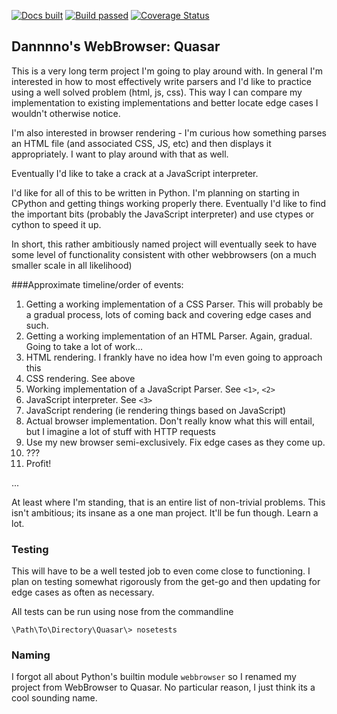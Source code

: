 [![Docs built](https://readthedocs.org/projects/quasar/badge/?version=latest)](http://quasar.readthedocs.org/en/latest/)
[![Build passed](https://travis-ci.org/Dannnno/Quasar.svg?branch=master)](https://travis-ci.org/Dannnno/Quasar)
[![Coverage Status](https://coveralls.io/repos/Dannnno/Quasar/badge.png)](https://coveralls.io/r/Dannnno/Quasar)
## Dannnno's WebBrowser: Quasar

This is a very long term project I'm going to play around with.  In general I'm interested in how to most effectively
write parsers and I'd like to practice using a well solved problem (html, js, css).  This way I can compare my
implementation to existing implementations and better locate edge cases I wouldn't otherwise notice.

I'm also interested in browser rendering - I'm curious how something parses an HTML file (and associated CSS, JS, etc)
and then displays it appropriately.  I want to play around with that as well.

Eventually I'd like to take a crack at a JavaScript interpreter.

I'd like for all of this to be written in Python.  I'm planning on starting in CPython and getting things working properly 
there.  Eventually I'd like to find the important bits (probably the JavaScript interpreter) and use ctypes or
cython to speed it up.  

In short, this rather ambitiously named project will eventually seek to have some level of functionality consistent with
other webbrowsers (on a much smaller scale in all likelihood)


###Approximate timeline/order of events:
  1. Getting a working implementation of a CSS Parser.  This will probably be a gradual process, lots of coming back and 
covering edge cases and such.
  2. Getting a working implementation of an HTML Parser.  Again, gradual.  Going to take a lot of work... <understatement
of the year>
  3. HTML rendering.  I frankly have no idea how I'm even going to approach this
  4. CSS rendering.  See above
  5. Working implementation of a JavaScript Parser.  See `<1>`, `<2>`
  6. JavaScript interpreter.  See `<3>`
  7. JavaScript rendering (ie rendering things based on JavaScript)
  8. Actual browser implementation.  Don't really know what this will entail, but I imagine a lot of stuff with HTTP 
requests
  9. Use my new browser semi-exclusively.  Fix edge cases as they come up.
  10. ???
  11. Profit!


...

At least where I'm standing, that is an entire list of non-trivial problems.  This isn't ambitious; its insane as
a one man project.  It'll be fun though. Learn a lot.


### Testing

This will have to be a well tested job to even come close to functioning.  I plan on testing somewhat rigorously from the
get-go and then updating for edge cases as often as necessary.

All tests can be run using nose from the commandline

    \Path\To\Directory\Quasar\> nosetests
    
    
### Naming

I forgot all about Python's builtin module `webbrowser` so I renamed my project from WebBrowser to Quasar.  No particular
reason, I just think its a cool sounding name.